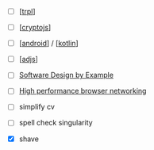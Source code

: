 - [ ] [[trpl]]
- [ ] [[cryptojs]]
- [ ] [[android]] / [[kotlin]]
- [ ] [[adjs]]
- [ ] [Software Design by Example](https://third-bit.com/sdxjs/)
- [ ] [High performance browser networking](https://hpbn.co) 
- [ ] simplify cv
- [ ] spell check singularity
- [x] shave


[//begin]: # "Autogenerated link references for markdown compatibility"
[trpl]: dev/languages/rust/rust_book/trpl "the rust programming lang"
[cryptojs]: dev/web3/cryptojs "cryptojs"
[android]: dev/mobile/android "the first line of code"
[kotlin]: dev/mobile/kotlin "kotlin"
[adjs]: dev/web/adjs "advanced javascript"
[//end]: # "Autogenerated link references"